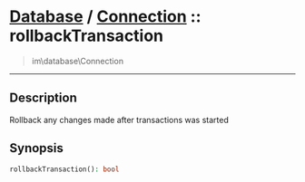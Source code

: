 # [Database](db.md) / [Connection](db-Connection.md) :: rollbackTransaction
 > im\database\Connection
____

## Description
Rollback any changes made after transactions was started

## Synopsis
```php
rollbackTransaction(): bool
```
